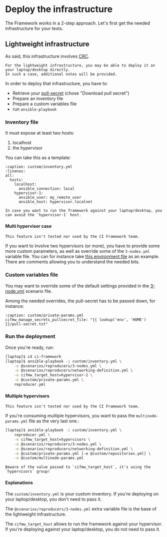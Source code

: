 # Deploy the infrastructure

The Framework works in a 2-step approach. Let's first get the needed infrastructure for your tests.

## Lightweight infrastructure

As said, this infrastructure involves [CRC](https://crc.dev/crc/getting_started/getting_started/introducing/).

~~~{tip}
For the lightweight infrastructure, you may be able to deploy it on your laptop/desktop directly.
In such a case, additional notes will be provided.
~~~

In order to deploy that infrastructure, you have to:

- Retrieve your [pull-secret](https://console.redhat.com/openshift/create/local) (chose "Download pull secret")
- Prepare an inventory file
- Prepare a custom variables file
- run `ansible-playbook`

### Inventory file

It must expose at least two hosts:

1. localhost
2. the hypervisor

You can take this as a template:

~~~{code-block} YAML
:caption: custom/inventory.yml
:linenos:
all:
  hosts:
    localhost:
      ansible_connection: local
    hypervisor-1:
      ansible_user: my_remote_user
      ansible_host: hypervisor.localnet
~~~

~~~{tip}
In case you want to run the framework against your laptop/desktop, you can avoid the `hypervisor-1` host.
~~~

#### Multi hypervisor case

~~~{warning}
This feature isn't tested nor used by the CI Framework team.
~~~

If you want to involve two hypervisors (or more), you have to provide some more custom parameters, as well
as override some of the `3-nodes.yml` variable file. You can for instance take
[this environment file](../files/multinode-params.yml) as an example. There are comments allowing you
to understand the needed bits.

### Custom variables file

You may want to override some of the default settings provided in the
[3-node.yml](https://github.com/openstack-k8s-operators/ci-framework/blob/main/scenarios/reproducers/3-nodes.yml)
scenario file.

Among the needed overrides, the pull-secret has to be passed down, for instance:

~~~{code-block} YAML
:caption: custom/private-params.yml
cifmw_manage_secrets_pullsecret_file: "{{ lookup('env', 'HOME') }}/pull-secret.txt"
~~~

### Run the deployment

Once you're ready, run:

```Bash
[laptop]$ cd ci-framework
[laptop]$ ansible-playbook -i custom/inventory.yml \
    -e @scenarios/reproducers/3-nodes.yml \
    -e @scenarios/reproducers/networking-definition.yml \
    -e cifmw_target_host=hypervisor-1 \
    -e @custom/private-params.yml \
    reproducer.yml
```

#### Multiple hypervisors

~~~{warning}
This feature isn't tested nor used by the CI Framework team.
~~~

If you're consuming multiple hypervisors, you want to pass the `multinode-params.yml` file as the
very last one.:
```Bash
[laptop]$ ansible-playbook -i custom/inventory.yml \
    reproducer.yml \
    -e cifmw_target_host=hypervisors \
    -e @scenarios/reproducers/3-nodes.yml \
    -e @scenarios/reproducers/networking-definition.yml \
    -e @custom/private-params.yml [-e @custom/repositories.yml] \
    -e @custom/multinode-params.yml
```

~~~{warning}
Beware of the value passed to `cifmw_target_host`, it's using the `hypervisors` group!
~~~

#### Explanations

The `custom/inventory.yml` is your custom inventory. If you're deploying on your laptop/desktop, you don't need to
pass it.

The `@scenarios/reproducers/3-nodes.yml` extra variable file is the base of the lightweight infrastructure.

The `cifmw_target_host` allows to run the framework against your hypervisor. If you're deploying against your
laptop/desktop, you do not need to pass it.
